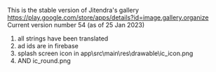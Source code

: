This is the stable version of Jitendra's gallery
https://play.google.com/store/apps/details?id=image.gallery.organize
Current version number 54 (as of 25 Jan 2023)


1. all strings have been translated
2. ad ids are in firebase
3. splash screen icon in app\src\main\res\drawable\ic_icon.png
4. AND ic_round.png